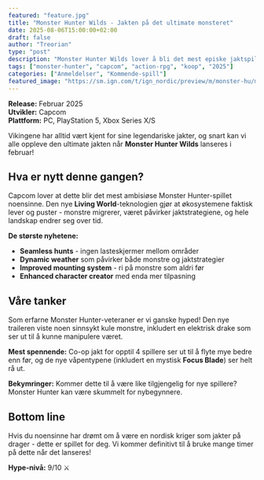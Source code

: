 ```yaml
---
featured: "feature.jpg"
title: "Monster Hunter Wilds - Jakten på det ultimate monsteret"
date: 2025-08-06T15:00:00+02:00
draft: false
author: "Treorian"
type: "post"
description: "Monster Hunter Wilds lover å bli det mest episke jaktspillet noensinne. Her er alt du trenger å vite om Capcoms kommende mesterwerk."
tags: ["monster-hunter", "capcom", "action-rpg", "koop", "2025"]
categories: ["Anmeldelser", "Kommende-spill"]
featured_image: "https://sm.ign.com/t/ign_nordic/preview/m/monster-hu/monster-hunter-wilds-the-first-preview_vu9t.1200.jpg"
---
```


**Release:** Februar 2025  
**Utvikler:** Capcom  
**Plattform:** PC, PlayStation 5, Xbox Series X/S  

Vikingene har alltid vært kjent for sine legendariske jakter, og snart kan vi alle oppleve den ultimate jakten når **Monster Hunter Wilds** lanseres i februar!

## Hva er nytt denne gangen?

Capcom lover at dette blir det mest ambisiøse Monster Hunter-spillet noensinne. Den nye **Living World**-teknologien gjør at økosystemene faktisk lever og puster - monstre migrerer, været påvirker jaktstrategiene, og hele landskap endrer seg over tid.

**De største nyhetene:**
- **Seamless hunts** - ingen lasteskjermer mellom områder
- **Dynamic weather** som påvirker både monstre og jaktstrategier  
- **Improved mounting system** - ri på monstre som aldri før
- **Enhanced character creator** med enda mer tilpasning

## Våre tanker

Som erfarne Monster Hunter-veteraner er vi ganske hyped! Den nye traileren viste noen sinnsykt kule monstre, inkludert en elektrisk drake som ser ut til å kunne manipulere været. 

**Mest spennende:** Co-op jakt for opptil 4 spillere ser ut til å flyte mye bedre enn før, og de nye våpentypene (inkludert en mystisk **Focus Blade**) ser helt rå ut.

**Bekymringer:** Kommer dette til å være like tilgjengelig for nye spillere? Monster Hunter kan være skummelt for nybegynnere.

## Bottom line

Hvis du noensinne har drømt om å være en nordisk kriger som jakter på drager - dette er spillet for deg. Vi kommer definitivt til å bruke mange timer på dette når det lanseres!

**Hype-nivå:** 9/10 ⚔️